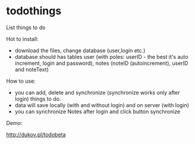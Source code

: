 # todothings
List things to do

Hot to install:
- download the files, change database (user,login etc.)
- database should has tables user (with poles: userID - the best it's auto increment, login and password), notes (noteID (autoincrement), userID and noteText)

How to use:
- you can add, delete and synchronize (synchronize works only after login) things to do.
- data will save locally (with and without login) and on server (with login)
- you can synchronize Notes after login and click button synchronize

Demo:

http://dukov.pl/todobeta
